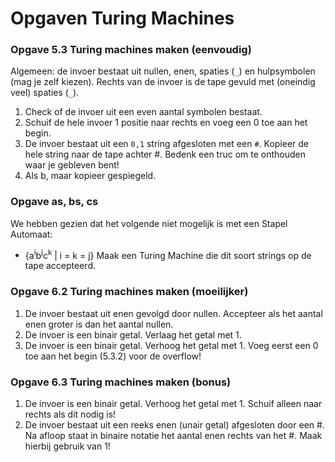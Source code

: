 # Opgaven Turing Machines

### Opgave 5.3 Turing machines maken (eenvoudig)
Algemeen: de invoer bestaat uit nullen, enen, spaties (```_```) en hulpsymbolen (mag je zelf kiezen). 
Rechts van de invoer is de tape gevuld met (oneindig veel) spaties (```_```).

1. Check of de invoer uit een even aantal symbolen bestaat.
2. Schuif de hele invoer 1 positie naar rechts en voeg een 0 toe aan het begin.
3. De invoer bestaat uit een ```0,1``` string afgesloten met een ```#```. Kopieer de hele string naar de tape
achter #. Bedenk een truc om te onthouden waar je gebleven bent!
4. Als b, maar kopieer gespiegeld.

### Opgave as, bs, cs
We hebben gezien dat het volgende niet mogelijk is met een Stapel Automaat: 
* {a<sup>i</sup>b<sup>j</sup>c<sup>k</sup> | i = k = j} Maak een Turing Machine die dit soort strings op de tape accepteerd.

### Opgave 6.2 Turing machines maken (moeilijker)
1. De invoer bestaat uit enen gevolgd door nullen. Accepteer als het aantal enen groter is dan het
aantal nullen.
2. De invoer is een  binair getal. Verlaag het getal met 1.
3. De invoer is een binair getal. Verhoog het getal met 1. Voeg eerst een 0 toe aan het begin (5.3.2) voor de overflow!


### Opgave 6.3 Turing machines maken (bonus)
1. De invoer is een binair getal. Verhoog het getal met 1. Schuif alleen naar rechts als dit nodig is!
2. De invoer bestaat uit een reeks enen (unair getal) afgesloten door een #. Na afloop staat in
binaire notatie het aantal enen rechts van het #. Maak hierbij gebruik van 1!
